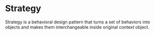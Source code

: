 # Strategy

Strategy is a behavioral design pattern that turns a set of behaviors into objects and makes them interchangeable inside
original context object.